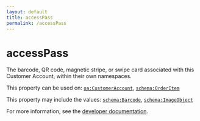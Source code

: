 ```yaml
---
layout: default
title: accessPass
permalink: /accessPass
---
```


# accessPass
The barcode, QR code, magnetic stripe, or swipe card associated with this Customer Account, within their own namespaces.

This property can be used on: [`oa:CustomerAccount`](https://openactive.io/CustomerAccount), [`schema:OrderItem`](https://schema.org/OrderItem)

This property may include the values: [`schema:Barcode`](https://schema.org/Barcode), [`schema:ImageObject`](https://schema.org/ImageObject)

For more information, see the [developer documentation](https://developer.openactive.io/data-model/types/).